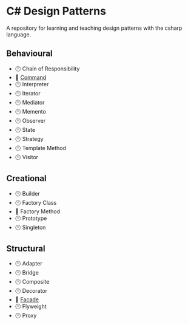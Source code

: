 # C# Design Patterns

A repository for learning and teaching design patterns with the csharp language.

## Behavioural

- :clock12: Chain of Responsibility
- :construction: [Command](./src/command/)
- :clock12: Interpreter
- :clock12: Iterator
- :clock12: Mediator
- :clock12: Memento
- :clock12: Observer
- :clock12: State
- :clock12: Strategy
- :clock12: Template Method
- :clock12: Visitor

## Creational

- :clock12: Builder
- :clock12: Factory Class
- :construction: Factory Method
- :clock12: Prototype
- :clock12: Singleton

## Structural

- :clock12: Adapter
- :clock12: Bridge
- :clock12: Composite
- :clock12: Decorator
- :construction: [Facade](./src/facade/)
- :clock12: Flyweight
- :clock12: Proxy
